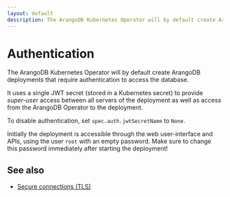 ```yaml
---
layout: default
description: The ArangoDB Kubernetes Operator will by default create ArangoDB deployments that require authentication to access the database
---
```

# Authentication

The ArangoDB Kubernetes Operator will by default create ArangoDB deployments
that require authentication to access the database.

It uses a single JWT secret (stored in a Kubernetes secret)
to provide *super-user* access between all servers of the deployment
as well as access from the ArangoDB Operator to the deployment.

To disable authentication, set `spec.auth.jwtSecretName` to `None`.

Initially the deployment is accessible through the web user-interface and
APIs, using the user `root` with an empty password.
Make sure to change this password immediately after starting the deployment!

## See also

- [Secure connections (TLS)](deployment-kubernetes-tls.html)
